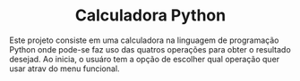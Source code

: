 <h1 align="center"> Calculadora Python</h1>

Este projeto consiste em uma calculadora na linguagem de programação Python onde pode-se faz uso das quatros operações para obter o resultado desejad. Ao inicia, o usuáro tem a opção de escolher qual operação quer usar atrav do menu funcional.
